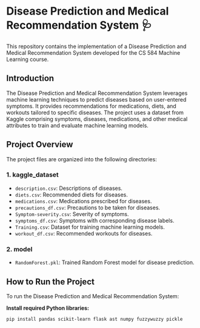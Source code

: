 # Disease Prediction and Medical Recommendation System 🩺

This repository contains the implementation of a Disease Prediction and Medical Recommendation System developed for the CS 584 Machine Learning course.

## Introduction
The Disease Prediction and Medical Recommendation System leverages machine learning techniques to predict diseases based on user-entered symptoms. It provides recommendations for medications, diets, and workouts tailored to specific diseases. The project uses a dataset from Kaggle comprising symptoms, diseases, medications, and other medical attributes to train and evaluate machine learning models.

## Project Overview
The project files are organized into the following directories:

### 1. kaggle_dataset
- `description.csv`: Descriptions of diseases.
- `diets.csv`: Recommended diets for diseases.
- `medications.csv`: Medications prescribed for diseases.
- `precautions_df.csv`: Precautions to be taken for diseases.
- `Symptom-severity.csv`: Severity of symptoms.
- `symptoms_df.csv`: Symptoms with corresponding disease labels.
- `Training.csv`: Dataset for training machine learning models.
- `workout_df.csv`: Recommended workouts for diseases.

### 2. model
- `RandomForest.pkl`: Trained Random Forest model for disease prediction.

## How to Run the Project
To run the Disease Prediction and Medical Recommendation System:

**Install required Python libraries:**
   ```bash
   pip install pandas scikit-learn flask ast numpy fuzzywuzzy pickle



